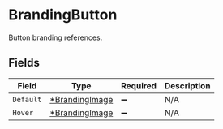 # BrandingButton

Button branding references.


## Fields

| Field                                                  | Type                                                   | Required                                               | Description                                            |
| ------------------------------------------------------ | ------------------------------------------------------ | ------------------------------------------------------ | ------------------------------------------------------ |
| `Default`                                              | [*BrandingImage](../../models/shared/brandingimage.md) | :heavy_minus_sign:                                     | N/A                                                    |
| `Hover`                                                | [*BrandingImage](../../models/shared/brandingimage.md) | :heavy_minus_sign:                                     | N/A                                                    |